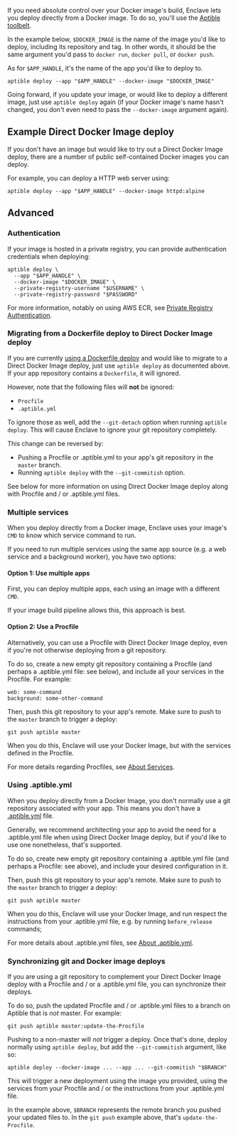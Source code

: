 If you need absolute control over your Docker image's build, Enclave lets you
deploy directly from a Docker image. To do so, you'll use the [Aptible
toolbelt][aptible-toolbelt].

In the example below, `$DOCKER_IMAGE` is the name of the image you'd like to
deploy, including its repository and tag. In other words, it should be the same
argument you'd pass to `docker run`, `docker pull`, or `docker push`.

As for `$APP_HANDLE`, it's the name of the app you'd like to deploy to.

```
aptible deploy --app "$APP_HANDLE" --docker-image "$DOCKER_IMAGE"
```

Going forward, if you update your image, or would like to deploy a different
image, just use `aptible deploy` again (if your Docker image's name hasn't
changed, you don't even need to pass the `--docker-image` argument again).

## Example Direct Docker Image deploy

If you don't have an image but would like to try out a Direct Docker Image
deploy, there are a number of public self-contained Docker images you can
deploy.

For example, you can deploy a HTTP web server using:

```
aptible deploy --app "$APP_HANDLE" --docker-image httpd:alpine
```

## Advanced

### Authentication

If your image is hosted in a private registry, you can provide authentication
credentials when deploying:

```
aptible deploy \
  --app "$APP_HANDLE" \
  --docker-image "$DOCKER_IMAGE" \
  --private-registry-username "$USERNAME" \
  --private-registry-password "$PASSWORD"
```

For more information, notably on using AWS ECR, see [Private Registry
Authentication][private-registry-authentication].

### Migrating from a Dockerfile deploy to Direct Docker Image deploy

If you are currently [using a Dockerfile deploy][dockerfile-build-deploy] and
would like to migrate to a Direct Docker Image deploy, just use `aptible
deploy` as documented above. If your app repository contains a `Dockerfile`, it
will ignored.

However, note that the following files will **not** be ignored:

- `Procfile`
- `.aptible.yml`

To ignore those as well, add the `--git-detach` option when running `aptible
deploy`. This will cause Enclave to ignore your git repository completely.

This change can be reversed by:

- Pushing a Procfile or .aptible.yml to your app's git repository in the
  `master` branch.
- Running `aptible deploy` with the `--git-commitish` option.

See below for more information on using Direct Docker Image deploy along with
Procfile and / or .aptible.yml files.


### Multiple services

When you deploy directly from a Docker image, Enclave uses your image's `CMD`
to know which service command to run.

If you need to run multiple services using the same app source (e.g. a web
service and a background worker), you have two options:

#### Option 1: Use multiple apps

First, you can deploy multiple apps, each using an image with a different
`CMD`.

If your image build pipeline allows this, this approach is best.

#### Option 2: Use a Procfile

Alternatively, you can use a Procfile with Direct Docker Image deploy, even if
you're not otherwise deploying from a git repository.

To do so, create a new empty git repository containing a Procfile (and perhaps
a .aptible.yml file: see below), and include all your services in the Procfile.
For example:

```
web: some-command
background: some-other-command
```

Then, push this git repository to your app's remote. Make sure to push to the
`master` branch to trigger a deploy:

```
git push aptible master
```

When you do this, Enclave will use your Docker Image, but with the services
defined in the Procfile.

For more details regarding Procfiles, see [About Services][about-services].


### Using .aptible.yml

When you deploy directly from a Docker Image, you don't normally use a git
repository associated with your app. This means you don't have a
[.aptible.yml][about-aptible-yml] file.

Generally, we recommend architecting your app to avoid the need for a
.aptible.yml file when using Direct Docker Image deploy, but if you'd like to
use one nonetheless, that's supported.

To do so, create new empty git repository containing a .aptible.yml file (and
perhaps a Procfile: see above), and include your desired configuration in it.

Then, push this git repository to your app's remote. Make sure to push to the
`master` branch to trigger a deploy:

```
git push aptible master
```

When you do this, Enclave will use your Docker Image, and run respect the
instructions from your .aptible.yml file, e.g. by running `before_release`
commands;

For more details about .aptible.yml files, see [About
.aptible.yml][about-aptible-yml].


### Synchronizing git and Docker image deploys

If you are using a git repository to complement your Direct Docker Image deploy
with a Procfile and / or a .aptible.yml file, you can synchronize their deploys.

To do so, push the updated Procfile and / or .aptible.yml files to a branch
on Aptible that is *not* master. For example:

```
git push aptible master:update-the-Procfile
```

Pushing to a non-master will *not* trigger a deploy. Once that's done, deploy
normally using `aptible deploy`, but add the `--git-commitish` argument,
like so:

```
aptible deploy --docker-image ... --app ... --git-commitish "$BRANCH"
```

This will trigger a new deployment using the image you provided, using the
services from your Procfile and / or the instructions from your .aptible.yml
file.

In the example above, `$BRANCH` represents the remote branch you pushed your
updated files to. In the `git push` example above, that's
`update-the-Procfile`.


  [aptible-toolbelt]: /support/toolbelt/
  [dockerfile-build-deploy]: /support/topics/enclave/dockerfile-build-deploy/
  [about-services]: /support/topics/enclave/about-services/
  [about-aptible-yml]: /support/topics/enclave/about-aptible-yml/
  [private-registry-authentication]: /support/topics/enclave/private-registry-authentication/

